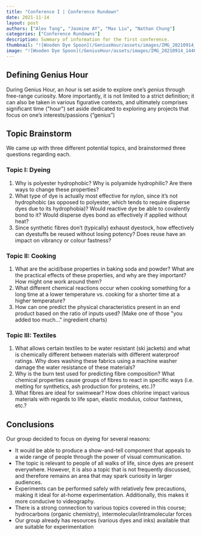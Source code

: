 ```yaml
---
title: "Conference I | Conference Rundown"
date: 2021-11-14
layout: post
authors: ["Alex Tang", "Jasmine AY", "Max Liu", "Nathan Chung"]
categories: ["Conference Rundowns"]
description: Summary of information for the first conference.
thumbnail: "![Wooden Dye Spoon](/GeniusHour/assets/images/IMG_20210914_144619401_HDR.jpg)"
image: "![Wooden Dye Spoon](/GeniusHour/assets/images/IMG_20210914_144619401_HDR.jpg)"
---
```


## Defining Genius Hour

During Genius Hour, an *hour* is set aside to explore one’s *genius* through free-range curiosity. More importantly, it is not limited to a strict definition; it can also be taken in various figurative contexts, and ultimately comprises significant time ("hour") set aside dedicated to exploring any projects that focus on one’s interests/passions (“genius”)

## Topic Brainstorm

We came up with three different potential topics, and brainstormed three questions regarding each.

### Topic I: Dyeing

1. Why is polyester hydrophobic? Why is polyamide hydrophilic? Are there ways to change these properties?
2. What type of dye is actually most effective for nylon, since it’s not hydrophobic (as opposed to polyester, which tends to require disperse dyes due to its hydrophobia)? Would reactive dye be able to covalently bond to it? Would disperse dyes bond as effectively if applied without heat?
3. Since synthetic fibres don’t (typically) exhaust dyestock, how effectively can dyestuffs be reused without losing potency? Does reuse have an impact on vibrancy or colour fastness?

### Topic II: Cooking

1. What are the acid/base properties in baking soda and powder? What are the practical effects of these properties, and why are they important? How might one work around them?
2. What different chemical reactions occur when cooking something for a long time at a lower temperature vs. cooking for a shorter time at a higher temperature?
3. How can one predict the physical characteristics present in an end product based on the ratio of inputs used? (Make one of those "you added too much…" ingredient charts)

### Topic III: Textiles

1. What allows certain textiles to be water resistant (ski jackets) and what is chemically different between materials with different waterproof ratings. Why does washing these fabrics using a machine washer damage the water resistance of these materials?
2. Why is the burn test used for predicting fibre composition? What chemical properties cause groups of fibres to react in specific ways (i.e. melting for synthetics, ash production for proteins, etc.)?
3. What fibres are ideal for swimwear? How does chlorine impact various materials with regards to life span, elastic modulus, colour fastness, etc.?

## Conclusions

Our group decided to focus on dyeing for several reasons:
- It would be able to produce a show-and-tell component that appeals to a wide range of people through the power of visual communication.
- The topic is relevant to people of all walks of life, since dyes are present everywhere. However, it is also a topic that is not frequently discussed, and therefore remains an area that may spark curiosity in larger audiences.
- Experiments can be performed safely with relatively few precautions, making it ideal for at-home experimentation. Additionally, this makes it more conducive to videography.
- There is a strong connection to various topics covered in this course; hydrocarbons (organic chemistry), intermolecular/intramolecular forces
- Our group  already has resources (various dyes and inks) available that are suitable for experimentation
